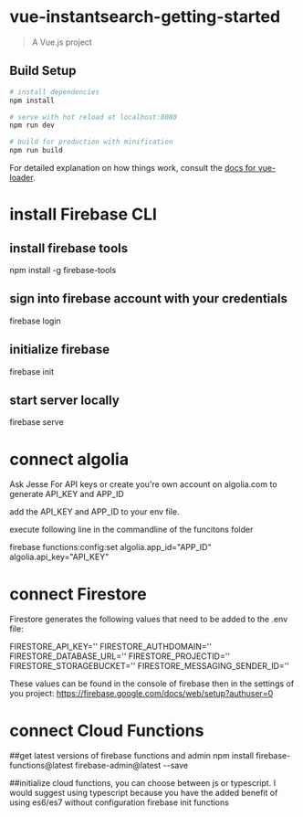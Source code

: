 # vue-instantsearch-getting-started

> A Vue.js project

## Build Setup

``` bash
# install dependencies
npm install

# serve with hot reload at localhost:8080
npm run dev

# build for production with minification
npm run build
```

For detailed explanation on how things work, consult the [docs for vue-loader](http://vuejs.github.io/vue-loader).

# install Firebase CLI

## install firebase tools
npm install -g firebase-tools

## sign into firebase account with your credentials
firebase login

## initialize firebase
firebase init

## start server locally
firebase serve

# connect algolia 

Ask Jesse For API keys or create you're own account on algolia.com to generate API_KEY and APP_ID

add the API_KEY and APP_ID to your env file.

execute following line in the commandline of the funcitons folder

firebase functions:config:set algolia.app_id="APP_ID" algolia.api_key="API_KEY"

# connect Firestore

Firestore generates the following values that need to be added to the .env file:

FIRESTORE_API_KEY=''
FIRESTORE_AUTHDOMAIN=''
FIRESTORE_DATABASE_URL=''
FIRESTORE_PROJECTID=''
FIRESTORE_STORAGEBUCKET=''
FIRESTORE_MESSAGING_SENDER_ID=''

These values can be found in the console of firebase then in the settings of you project: https://firebase.google.com/docs/web/setup?authuser=0

# connect Cloud Functions

##get latest versions of firebase functions and admin
npm install firebase-functions@latest firebase-admin@latest --save

##initialize cloud functions, you can choose between js or typescript. I would suggest using typescript because you have the added benefit of using es6/es7 without configuration
firebase init functions